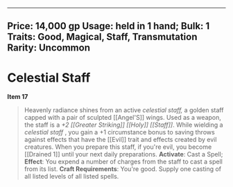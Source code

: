 
---
Price: 14,000 gp
Usage: held in 1 hand;
Bulk: 1
Traits: Good, Magical, Staff, Transmutation
Rarity: Uncommon
---

# Celestial Staff

**Item 17**

> Heavenly radiance shines from an active *celestial staff,* a golden staff capped with a pair of sculpted [[Angel'S]] wings. Used as a weapon, the staff is a *+2 [[Greater Striking]] [[Holy]] [[Staff]]*. While wielding a *celestial staff* , you gain a +1 circumstance bonus to saving throws against effects that have the [[Evil]] trait and effects created by evil creatures. When you prepare this staff, if you're evil, you become [[Drained 1]] until your next daily preparations.
**Activate**: Cast a Spell;
**Effect**: You expend a number of charges from the staff to cast a spell from its list.
**Craft Requirements**: You're good. Supply one casting of all listed levels of all listed spells.
